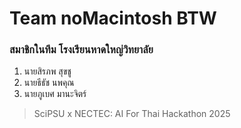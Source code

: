 # Team noMacintosh BTW
### สมาชิกในทีม โรงเรียนหาดใหญ่วิทยาลัย
1. นายสิรภพ สุขชู 
2. นายธีธัช นพคุณ
3. นายภูเบศ มานะจิตร์

> SciPSU x NECTEC: AI For Thai Hackathon 2025 